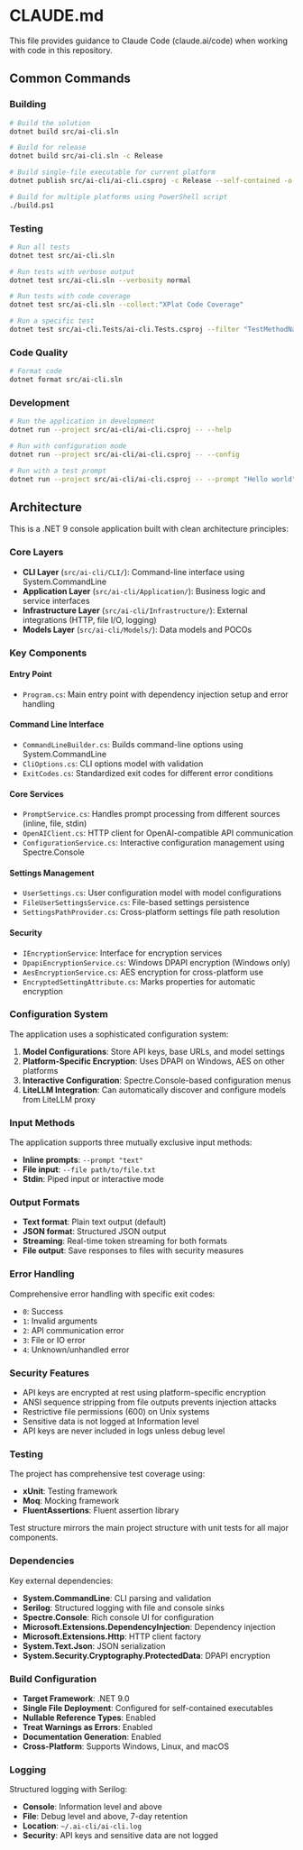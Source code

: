 # CLAUDE.md

This file provides guidance to Claude Code (claude.ai/code) when working with code in this repository.

## Common Commands

### Building
```bash
# Build the solution
dotnet build src/ai-cli.sln

# Build for release
dotnet build src/ai-cli.sln -c Release

# Build single-file executable for current platform
dotnet publish src/ai-cli/ai-cli.csproj -c Release --self-contained -o publish

# Build for multiple platforms using PowerShell script
./build.ps1
```

### Testing
```bash
# Run all tests
dotnet test src/ai-cli.sln

# Run tests with verbose output
dotnet test src/ai-cli.sln --verbosity normal

# Run tests with code coverage
dotnet test src/ai-cli.sln --collect:"XPlat Code Coverage"

# Run a specific test
dotnet test src/ai-cli.Tests/ai-cli.Tests.csproj --filter "TestMethodName"
```

### Code Quality
```bash
# Format code
dotnet format src/ai-cli.sln
```

### Development
```bash
# Run the application in development
dotnet run --project src/ai-cli/ai-cli.csproj -- --help

# Run with configuration mode
dotnet run --project src/ai-cli/ai-cli.csproj -- --config

# Run with a test prompt
dotnet run --project src/ai-cli/ai-cli.csproj -- --prompt "Hello world"
```

## Architecture

This is a .NET 9 console application built with clean architecture principles:

### Core Layers
- **CLI Layer** (`src/ai-cli/CLI/`): Command-line interface using System.CommandLine
- **Application Layer** (`src/ai-cli/Application/`): Business logic and service interfaces
- **Infrastructure Layer** (`src/ai-cli/Infrastructure/`): External integrations (HTTP, file I/O, logging)
- **Models Layer** (`src/ai-cli/Models/`): Data models and POCOs

### Key Components

#### Entry Point
- `Program.cs`: Main entry point with dependency injection setup and error handling

#### Command Line Interface
- `CommandLineBuilder.cs`: Builds command-line options using System.CommandLine
- `CliOptions.cs`: CLI options model with validation
- `ExitCodes.cs`: Standardized exit codes for different error conditions

#### Core Services
- `PromptService.cs`: Handles prompt processing from different sources (inline, file, stdin)
- `OpenAIClient.cs`: HTTP client for OpenAI-compatible API communication
- `ConfigurationService.cs`: Interactive configuration management using Spectre.Console

#### Settings Management
- `UserSettings.cs`: User configuration model with model configurations
- `FileUserSettingsService.cs`: File-based settings persistence
- `SettingsPathProvider.cs`: Cross-platform settings file path resolution

#### Security
- `IEncryptionService`: Interface for encryption services
- `DpapiEncryptionService.cs`: Windows DPAPI encryption (Windows only)
- `AesEncryptionService.cs`: AES encryption for cross-platform use
- `EncryptedSettingAttribute.cs`: Marks properties for automatic encryption

### Configuration System

The application uses a sophisticated configuration system:

1. **Model Configurations**: Store API keys, base URLs, and model settings
2. **Platform-Specific Encryption**: Uses DPAPI on Windows, AES on other platforms
3. **Interactive Configuration**: Spectre.Console-based configuration menus
4. **LiteLLM Integration**: Can automatically discover and configure models from LiteLLM proxy

### Input Methods

The application supports three mutually exclusive input methods:
- **Inline prompts**: `--prompt "text"`
- **File input**: `--file path/to/file.txt`
- **Stdin**: Piped input or interactive mode

### Output Formats

- **Text format**: Plain text output (default)
- **JSON format**: Structured JSON output
- **Streaming**: Real-time token streaming for both formats
- **File output**: Save responses to files with security measures

### Error Handling

Comprehensive error handling with specific exit codes:
- `0`: Success
- `1`: Invalid arguments
- `2`: API communication error
- `3`: File or IO error
- `4`: Unknown/unhandled error

### Security Features

- API keys are encrypted at rest using platform-specific encryption
- ANSI sequence stripping from file outputs prevents injection attacks
- Restrictive file permissions (600) on Unix systems
- Sensitive data is not logged at Information level
- API keys are never included in logs unless debug level

### Testing

The project has comprehensive test coverage using:
- **xUnit**: Testing framework
- **Moq**: Mocking framework
- **FluentAssertions**: Fluent assertion library

Test structure mirrors the main project structure with unit tests for all major components.

### Dependencies

Key external dependencies:
- **System.CommandLine**: CLI parsing and validation
- **Serilog**: Structured logging with file and console sinks
- **Spectre.Console**: Rich console UI for configuration
- **Microsoft.Extensions.DependencyInjection**: Dependency injection
- **Microsoft.Extensions.Http**: HTTP client factory
- **System.Text.Json**: JSON serialization
- **System.Security.Cryptography.ProtectedData**: DPAPI encryption

### Build Configuration

- **Target Framework**: .NET 9.0
- **Single File Deployment**: Configured for self-contained executables
- **Nullable Reference Types**: Enabled
- **Treat Warnings as Errors**: Enabled
- **Documentation Generation**: Enabled
- **Cross-Platform**: Supports Windows, Linux, and macOS

### Logging

Structured logging with Serilog:
- **Console**: Information level and above
- **File**: Debug level and above, 7-day retention
- **Location**: `~/.ai-cli/ai-cli.log`
- **Security**: API keys and sensitive data are not logged